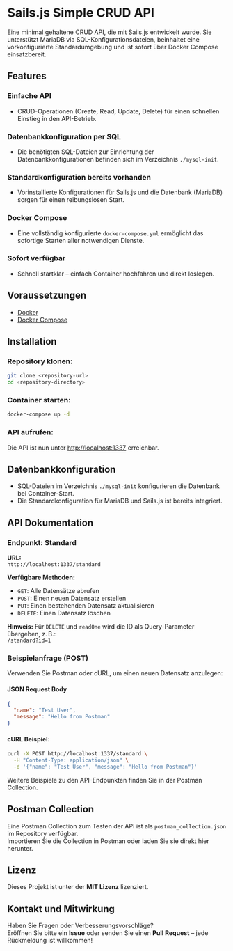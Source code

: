 # Sails.js Simple CRUD API

Eine minimal gehaltene CRUD API, die mit Sails.js entwickelt wurde. Sie unterstützt MariaDB via SQL-Konfigurationsdateien, beinhaltet eine vorkonfigurierte Standardumgebung und ist sofort über Docker Compose einsatzbereit.

## Features

### Einfache API
- CRUD-Operationen (Create, Read, Update, Delete) für einen schnellen Einstieg in den API-Betrieb.

### Datenbankkonfiguration per SQL
- Die benötigten SQL-Dateien zur Einrichtung der Datenbankkonfigurationen befinden sich im Verzeichnis `./mysql-init`.

### Standardkonfiguration bereits vorhanden
- Vorinstallierte Konfigurationen für Sails.js und die Datenbank (MariaDB) sorgen für einen reibungslosen Start.

### Docker Compose
- Eine vollständig konfigurierte `docker-compose.yml` ermöglicht das sofortige Starten aller notwendigen Dienste.

### Sofort verfügbar
- Schnell startklar – einfach Container hochfahren und direkt loslegen.

## Voraussetzungen

- [Docker](https://www.docker.com/)
- [Docker Compose](https://docs.docker.com/compose/)

## Installation

### Repository klonen:

```bash
git clone <repository-url>
cd <repository-directory>
```

### Container starten:

```bash
docker-compose up -d
```

### API aufrufen:

Die API ist nun unter [http://localhost:1337](http://localhost:1337) erreichbar.

## Datenbankkonfiguration

- SQL-Dateien im Verzeichnis `./mysql-init` konfigurieren die Datenbank bei Container-Start.
- Die Standardkonfiguration für MariaDB und Sails.js ist bereits integriert.

## API Dokumentation

### Endpunkt: Standard

**URL:**  
`http://localhost:1337/standard`

**Verfügbare Methoden:**

- `GET`: Alle Datensätze abrufen
- `POST`: Einen neuen Datensatz erstellen
- `PUT`: Einen bestehenden Datensatz aktualisieren
- `DELETE`: Einen Datensatz löschen

**Hinweis:** Für `DELETE` und `readOne` wird die ID als Query-Parameter übergeben, z. B.:  
`/standard?id=1`

### Beispielanfrage (POST)

Verwenden Sie Postman oder cURL, um einen neuen Datensatz anzulegen:

#### JSON Request Body

```json
{
  "name": "Test User",
  "message": "Hello from Postman"
}
```

#### cURL Beispiel:

```bash
curl -X POST http://localhost:1337/standard \
  -H "Content-Type: application/json" \
  -d '{"name": "Test User", "message": "Hello from Postman"}'
```

Weitere Beispiele zu den API-Endpunkten finden Sie in der Postman Collection.

## Postman Collection

Eine Postman Collection zum Testen der API ist als `postman_collection.json` im Repository verfügbar.  
Importieren Sie die Collection in Postman oder laden Sie sie direkt hier herunter.

## Lizenz

Dieses Projekt ist unter der **MIT Lizenz** lizenziert.

## Kontakt und Mitwirkung

Haben Sie Fragen oder Verbesserungsvorschläge?  
Eröffnen Sie bitte ein **Issue** oder senden Sie einen **Pull Request** – jede Rückmeldung ist willkommen!